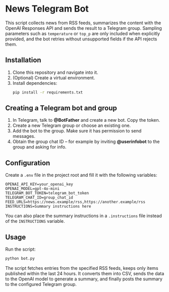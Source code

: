 # News Telegram Bot

This script collects news from RSS feeds, summarizes the content with the OpenAI Responses API and sends the result to a Telegram group. Sampling parameters such as `temperature` or `top_p` are only included when explicitly provided, and the bot retries without unsupported fields if the API rejects them.

## Installation
1. Clone this repository and navigate into it.
2. (Optional) Create a virtual environment.
3. Install dependencies:
   ```bash
   pip install -r requirements.txt
   ```

## Creating a Telegram bot and group
1. In Telegram, talk to **@BotFather** and create a new bot. Copy the token.
2. Create a new Telegram group or choose an existing one.
3. Add the bot to the group. Make sure it has permission to send messages.
4. Obtain the group chat ID – for example by inviting **@userinfobot** to the group and asking for info.

## Configuration
Create a `.env` file in the project root and fill it with the following variables:
```env
OPENAI_API_KEY=your_openai_key
OPENAI_MODEL=gpt-4o-mini
TELEGRAM_BOT_TOKEN=telegram_bot_token
TELEGRAM_CHAT_ID=group_chat_id
FEED_URLS=https://news.example/rss,https://another.example/rss
INSTRUCTIONS=Summary instructions here
```
You can also place the summary instructions in a `.instructions` file instead of the `INSTRUCTIONS` variable.

## Usage
Run the script:
```bash
python bot.py
```
The script fetches entries from the specified RSS feeds, keeps only items published within the last 24 hours.
It converts them into CSV, sends the data to the OpenAI model to generate a summary, and finally posts the summary to the configured Telegram group.

